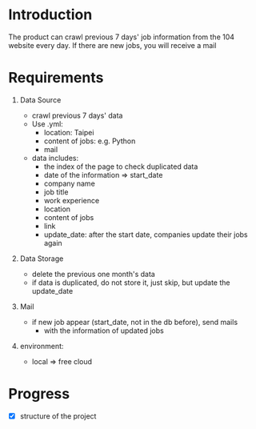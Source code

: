 # Introduction 

The product can crawl previous 7 days' job information from the 104 website every day. If there are new jobs, you will receive a mail


# Requirements
1. Data Source
    * crawl previous 7 days' data
    * Use .yml:
      * location: Taipei
      * content of jobs: e.g. Python
      * mail 
    * data includes:
      *  the index of the page to check duplicated data
      *  date of the information => start_date
      *  company name
      *  job title
      *  work experience
      *  location
      *  content of jobs
      *  link
      *  update_date: after the start date, companies update their jobs again
2. Data Storage
   * delete the previous one month's data 
   * if data is duplicated, do not store it, just skip, but update the update_date
3. Mail 
   * if new job appear (start_date, not in the db before), send mails
     * with the information of updated jobs

4.  environment:
    * local => free cloud


# Progress
- [x] structure of the project